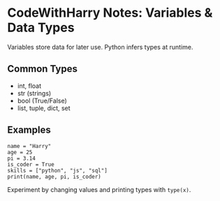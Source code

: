 # CodeWithHarry Notes: Variables & Data Types

Variables store data for later use. Python infers types at runtime.

## Common Types
- int, float
- str (strings)
- bool (True/False)
- list, tuple, dict, set

## Examples
```
name = "Harry"
age = 25
pi = 3.14
is_coder = True
skills = ["python", "js", "sql"]
print(name, age, pi, is_coder)
```

Experiment by changing values and printing types with `type(x)`.



